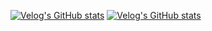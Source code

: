 [![Velog's GitHub stats](https://velog-readme-stats.vercel.app/api/badge?name=hjonhc)](https://velog.io/@eungyeole) 
[![Velog's GitHub stats](https://velog-readme-stats.vercel.app/api/list?name=hjonhc)](https://velog.io/@eungyeole) 
